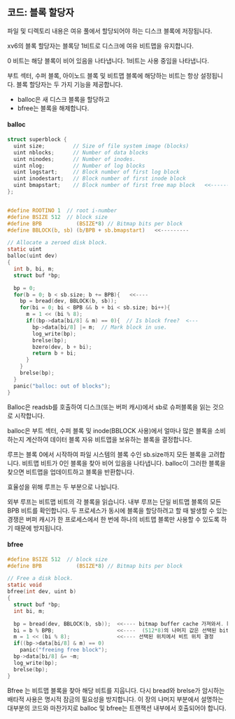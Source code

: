 ## 코드: 블록 할당자

파일 및 디렉토리 내용은 여유 풀에서 할당되어야 하는 디스크 블록에 저장됩니다. 

xv6의 블록 할당자는 블록당 1비트로 디스크에 여유 비트맵을 유지합니다. 

0 비트는 해당 블록이 비어 있음을 나타냅니다. 1비트는 사용 중임을 나타냅니다. 

부트 섹터, 수퍼 블록, 아이노드 블록 및 비트맵 블록에 해당하는 비트는 항상 설정됩니다. 블록 할당자는 두 가지 기능을 제공합니다. 

* balloc은 새 디스크 블록을 할당하고 
* bfree는 블록을 해제합니다. 

#### balloc

```c
struct superblock {
  uint size;         // Size of file system image (blocks)
  uint nblocks;      // Number of data blocks
  uint ninodes;      // Number of inodes.
  uint nlog;         // Number of log blocks
  uint logstart;     // Block number of first log block
  uint inodestart;   // Block number of first inode block
  uint bmapstart;    // Block number of first free map block   <<---------
};


#define ROOTINO 1  // root i-number
#define BSIZE 512  // block size
#define BPB           (BSIZE*8) // Bitmap bits per block
#define BBLOCK(b, sb) (b/BPB + sb.bmapstart)   <<---------

// Allocate a zeroed disk block.
static uint
balloc(uint dev)
{
  int b, bi, m;
  struct buf *bp;

  bp = 0;
  for(b = 0; b < sb.size; b += BPB){   <<---- 
    bp = bread(dev, BBLOCK(b, sb));
    for(bi = 0; bi < BPB && b + bi < sb.size; bi++){
      m = 1 << (bi % 8);
      if((bp->data[bi/8] & m) == 0){  // Is block free?  <---
        bp->data[bi/8] |= m;  // Mark block in use.
        log_write(bp);
        brelse(bp);
        bzero(dev, b + bi);
        return b + bi;
      }
    }
    brelse(bp);
  }
  panic("balloc: out of blocks");
}

```



Balloc은 readsb를 호출하여 디스크(또는 버퍼 캐시)에서 sb로 슈퍼블록을 읽는 것으로 시작합니다. 

balloc은 부트 섹터, 수퍼 블록 및 inode(BBLOCK 사용)에서 얼마나 많은 블록을 소비하는지 계산하여 데이터 블록 자유 비트맵을 보유하는 블록을 결정합니다. 

루프는 블록 0에서 시작하여 파일 시스템의 블록 수인 sb.size까지 모든 블록을 고려합니다. 비트맵 비트가 0인 블록을 찾아 비어 있음을 나타냅니다. balloc이 그러한 블록을 찾으면 비트맵을 업데이트하고 블록을 반환합니다. 

효율성을 위해 루프는 두 부분으로 나뉩니다. 

외부 루프는 비트맵 비트의 각 블록을 읽습니다. 내부 루프는 단일 비트맵 블록의 모든 BPB 비트를 확인합니다. 두 프로세스가 동시에 블록을 할당하려고 할 때 발생할 수 있는 경쟁은 버퍼 캐시가 한 프로세스에서 한 번에 하나의 비트맵 블록만 사용할 수 있도록 하기 때문에 방지됩니다.

#### bfree

```c
#define BSIZE 512  // block size
#define BPB           (BSIZE*8) // Bitmap bits per block

// Free a disk block.
static void
bfree(int dev, uint b)
{
  struct buf *bp;
  int bi, m;

  bp = bread(dev, BBLOCK(b, sb));  <<---- bitmap buffer cache 가져와서. bitmap 블럭의 위치...
  bi = b % BPB;                    <<----  (512*8)의 나머지 값은 선택된 bitmap 블럭 안에서의 위치
  m = 1 << (bi % 8);               <<---- 선택된 위치에서 비트 위치 결정
  if((bp->data[bi/8] & m) == 0)
    panic("freeing free block");
  bp->data[bi/8] &= ~m;
  log_write(bp);
  brelse(bp);
}
```



Bfree 는  비트맵 블록을 찾아 해당 비트를 지웁니다. 다시 bread와  brelse가 암시하는 배타적 사용은 명시적 잠금의 필요성을 방지합니다.
이 장의 나머지 부분에서 설명하는 대부분의 코드와 마찬가지로 balloc 및 bfree는 트랜잭션 내부에서 호출되어야 합니다.

